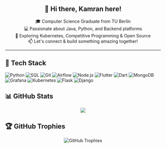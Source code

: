 <h2 align="center">👋 Hi there, Kamran here!</h2>

<p align="center">
  🎓 Computer Science Graduate from TU Berlin <br>
  💻 Passionate about Java, Python, and Backend platforms <br>
  🚀 Exploring Kubernetes, Competitive Programming & Open Source <br>
  📫 Let's connect & build something amazing together!
</p>





---

## 🧰 Tech Stack
![Python](https://img.shields.io/badge/Python-3776AB?style=for-the-badge&logo=python&logoColor=white)
![SQL](https://img.shields.io/badge/SQL-4479A1?style=for-the-badge&logo=postgresql&logoColor=white)
![Git](https://img.shields.io/badge/Git-F05032?style=for-the-badge&logo=git&logoColor=white)
![Airflow](https://img.shields.io/badge/Airflow-017CEE?style=for-the-badge&logo=apacheairflow&logoColor=white)
![Node.js](https://img.shields.io/badge/Node.js-339933?style=for-the-badge&logo=nodedotjs&logoColor=white)
![Flutter](https://img.shields.io/badge/Flutter-02569B?style=for-the-badge&logo=flutter&logoColor=white)
![Dart](https://img.shields.io/badge/Dart-0175C2?style=for-the-badge&logo=dart&logoColor=white)
![MongoDB](https://img.shields.io/badge/MongoDB-47A248?style=for-the-badge&logo=mongodb&logoColor=white)
![Grafana](https://img.shields.io/badge/Grafana-F46800?style=for-the-badge&logo=grafana&logoColor=white)
![Kubernetes](https://img.shields.io/badge/Kubernetes-326CE5?style=for-the-badge&logo=kubernetes&logoColor=white)
![Flask](https://img.shields.io/badge/Flask-000000?style=for-the-badge&logo=flask&logoColor=white)
![Django](https://img.shields.io/badge/Django-092E20?style=for-the-badge&logo=django&logoColor=white)



## 📊 GitHub Stats

<p align="center">
  <img src="https://github-readme-streak-stats.herokuapp.com/?user=kamranbasheer&theme=tokyonight&hide_border=false%22%20alt=%22GitHub%20Streak" />
</p>

## 🏆 GitHub Trophies

<p align="center">
  <img src="https://github-profile-trophy.vercel.app/?username=kamranbasheer&theme=default" alt="GitHub Trophies" />
</p>



